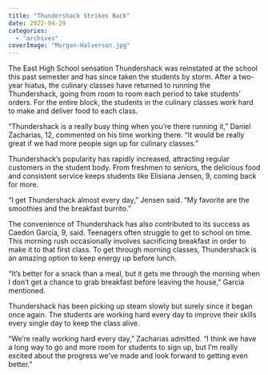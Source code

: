 ```yaml
---
title: "Thundershack Strikes Back"
date: 2022-04-29
categories: 
  - "archives"
coverImage: "Morgan-Halverson.jpg"
---
```


The East High School sensation Thundershack was reinstated at the school this past semester and has since taken the students by storm. After a two-year hiatus, the culinary classes have returned to running the Thundershack, going from room to room each period to take students’ orders. For the entire block, the students in the culinary classes work hard to make and deliver food to each class. 

“Thundershack is a really busy thing when you’re there running it,” Daniel Zacharias, 12, commented on his time working there. “It would be really great if we had more people sign up for culinary classes.” 

Thundershack’s popularity has rapidly increased, attracting regular customers in the student body. From freshmen to seniors, the delicious food and consistent service keeps students like Elisiana Jensen, 9, coming back for more. 

“I get Thundershack almost every day,” Jensen said. “My favorite are the smoothies and the breakfast burrito.” 

The convenience of Thundershack has also contributed to its success as Caedon Garcia, 9, said. Teenagers often struggle to get to school on time. This morning rush occasionally involves sacrificing breakfast in order to make it to that first class. To get through morning classes, Thundershack is an amazing option to keep energy up before lunch. 

“It’s better for a snack than a meal, but it gets me through the morning when I don’t get a chance to grab breakfast before leaving the house,” Garcia mentioned. 

Thundershack has been picking up steam slowly but surely since it began once again. The students are working hard every day to improve their skills every single day to keep the class alive. 

“We’re really working hard every day,” Zacharias admitted. “I think we have a long way to go and more room for students to sign up, but I’m really excited about the progress we’ve made and look forward to getting even better.”
